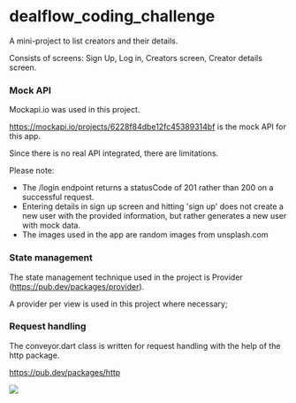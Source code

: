 # dealflow_coding_challenge

A mini-project to list creators and their details.

Consists of screens: Sign Up, Log in, Creators screen, Creator details screen.

### Mock API

Mockapi.io was used in this project.

https://mockapi.io/projects/6228f84dbe12fc45389314bf is the mock API for this app.

Since there is no real API integrated, there are limitations. 

Please note:

  - The /login endpoint returns a statusCode of 201 rather than 200 on a successful request.
  - Entering details in sign up screen and hitting 'sign up' does not create a new user with the provided information, but rather generates a new user with mock data.
  - The images used in the app are random images from unsplash.com

### State management

The state management technique used in the project is Provider (https://pub.dev/packages/provider).

A provider per view is used in this project where necessary;

### Request handling

The conveyor.dart class is written for request handling with the help of the http package.

https://pub.dev/packages/http

![](https://github.com/heshanka/dealflow/master/df.gif)
